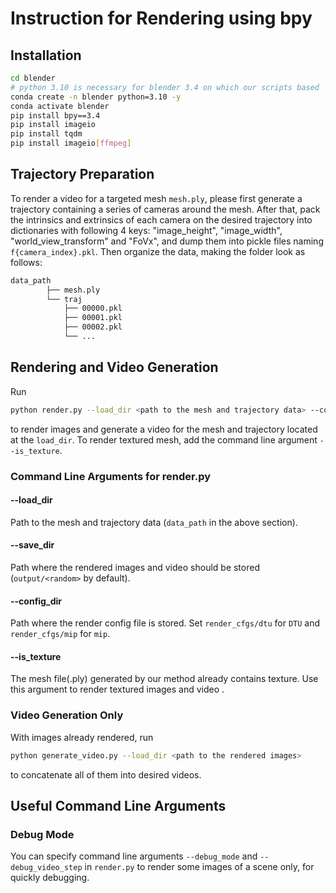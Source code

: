 # Instruction for Rendering using bpy

## Installation

```bash
cd blender
# python 3.10 is necessary for blender 3.4 on which our scripts based
conda create -n blender python=3.10 -y 
conda activate blender
pip install bpy==3.4
pip install imageio
pip install tqdm
pip install imageio[ffmpeg]
```

## Trajectory Preparation

To render a video for a targeted mesh `mesh.ply`, please first generate a trajectory containing a series of cameras around the mesh. After that, pack the intrinsics and extrinsics of each camera on the desired trajectory into dictionaries with following 4 keys:
    "image_height",
    "image_width",
    "world_view_transform" and
    "FoVx",
and dump them into pickle files naming `f{camera_index}.pkl`. Then organize the data, making the folder look as follows:

```bash
data_path
        ├── mesh.ply
        └── traj
            ├── 00000.pkl
            ├── 00001.pkl
            ├── 00002.pkl
            └── ...
```

## Rendering and Video Generation

Run
```bash
python render.py --load_dir <path to the mesh and trajectory data> --config_dir <path of the render config>
```
to render images and generate a video for the mesh and trajectory located at the `load_dir`. To render textured mesh, add the command line argument `--is_texture`.

### Command Line Arguments for render.py

#### --load_dir 
Path to the mesh and trajectory data (`data_path` in the above section).
#### --save_dir 
Path where the rendered images and video should be stored (```output/<random>``` by default).
#### --config_dir
Path where the render config file is stored. Set `render_cfgs/dtu` for `DTU` and `render_cfgs/mip` for `mip`.
#### --is_texture
The mesh file(.ply) generated by our method already contains texture. Use this argument to render textured images and video
.
### Video Generation Only
With images already rendered, run
```bash
python generate_video.py --load_dir <path to the rendered images>
```
to concatenate all of them into desired videos.

## Useful Command Line Arguments

### Debug Mode

You can specify command line arguments `--debug_mode` and `--debug_video_step` in `render.py` to render some images of a scene only, for quickly debugging. 

